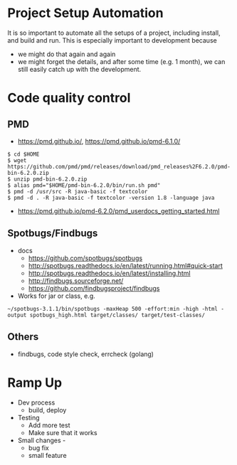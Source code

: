 # Project Setup Automation
It is so important to automate all the setups of a project, including install, and build and run.
This is especially important to development because
* we might do that again and again
* we might forget the details, and after some time (e.g. 1 month), we can still easily catch up with the development.

# Code quality control
## PMD
* https://pmd.github.io/, https://pmd.github.io/pmd-6.1.0/
```
$ cd $HOME
$ wget https://github.com/pmd/pmd/releases/download/pmd_releases%2F6.2.0/pmd-bin-6.2.0.zip
$ unzip pmd-bin-6.2.0.zip
$ alias pmd="$HOME/pmd-bin-6.2.0/bin/run.sh pmd"
$ pmd -d /usr/src -R java-basic -f textcolor
$ pmd -d . -R java-basic -f textcolor -version 1.8 -language java
```
* https://pmd.github.io/pmd-6.2.0/pmd_userdocs_getting_started.html
## Spotbugs/Findbugs
* docs
  * https://github.com/spotbugs/spotbugs
  * http://spotbugs.readthedocs.io/en/latest/running.html#quick-start
  * http://spotbugs.readthedocs.io/en/latest/installing.html
  * http://findbugs.sourceforge.net/
  * https://github.com/findbugsproject/findbugs
* Works for jar or class, e.g.
```
~/spotbugs-3.1.1/bin/spotbugs -maxHeap 500 -effort:min -high -html -output spotbugs_high.html target/classes/ target/test-classes/
```

## Others
* findbugs, code style check, errcheck (golang)

# Ramp Up
* Dev process
  * build, deploy
* Testing
  * Add more test
  * Make sure that it works
* Small changes - 
  * bug fix
  * small feature
